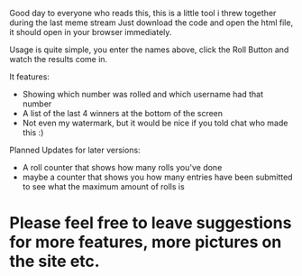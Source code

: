 Good day to everyone who reads this,
this is a little tool i threw together during the last meme stream
Just download the code and open the html file, it should open in your browser immediately.

Usage is quite simple, you enter the names above, click the Roll Button and watch the results come in.

It features: 
- Showing which number was rolled and which username had that number
- A list of the last 4 winners at the bottom of the screen
- Not even my watermark, but it would be nice if you told chat who made this :)


Planned Updates for later versions:
- A roll counter that shows how many rolls you've done
- maybe a counter that shows you how many entries have been submitted to see what the maximum amount of rolls is


# Please feel free to leave suggestions for more features, more pictures on the site etc.
